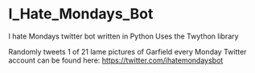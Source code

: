 # I_Hate_Mondays_Bot
I hate Mondays twitter bot written in Python
Uses the Twython library

Randomly tweets 1 of 21 lame pictures of Garfield every Monday
Twitter account can be found here: https://twitter.com/ihatemondaysbot
